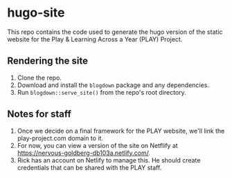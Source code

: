 # hugo-site

This repo contains the code used to generate the hugo version of the static website for the Play & Learning Across a Year (PLAY) Project.

## Rendering the site

1. Clone the repo.
2. Download and install the `blogdown` package and any dependencies.
3. Run `blogdown::serve_site()` from the repo's root directory.

## Notes for staff

1. Once we decide on a final framework for the PLAY website, we'll link the play-project.com domain to it.
2. For now, you can view a version of the site on Netflify at <https://nervous-goldberg-db103a.netlify.com/>.
3. Rick has an account on Netlify to manage this. He should create credentials that can be shared with the PLAY staff.
